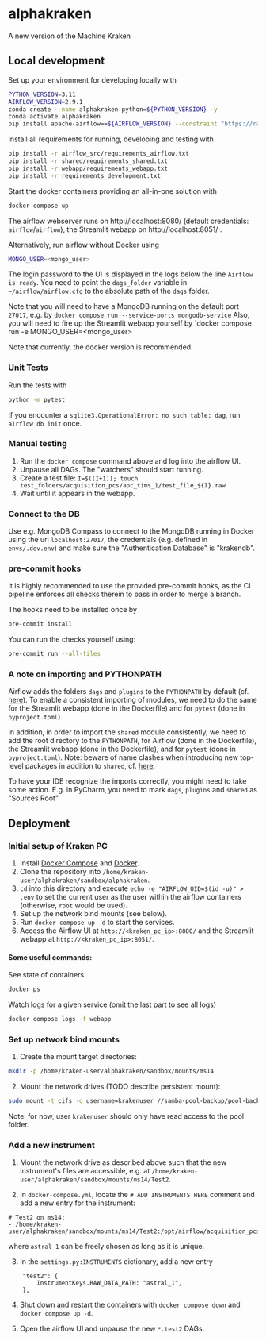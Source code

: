 # alphakraken
A new version of the Machine Kraken

## Local development
Set up your environment for developing locally with
```bash
PYTHON_VERSION=3.11
AIRFLOW_VERSION=2.9.1
conda create --name alphakraken python=${PYTHON_VERSION} -y
conda activate alphakraken
pip install apache-airflow==${AIRFLOW_VERSION} --constraint "https://raw.githubusercontent.com/apache/airflow/constraints-${AIRFLOW_VERSION}/constraints-${PYTHON_VERSION}.txt"
```

Install all requirements for running, developing and testing with
```bash
pip install -r airflow_src/requirements_airflow.txt
pip install -r shared/requirements_shared.txt
pip install -r webapp/requirements_webapp.txt
pip install -r requirements_development.txt
```

Start the docker containers providing an all-in-one solution with
```bash
docker compose up
```
The airflow webserver runs on http://localhost:8080/ (default credentials: `airflow`/`airflow`), the Streamlit webapp on http://localhost:8051/ .

Alternatively, run airflow without Docker using
```bash
MONGO_USER=<mongo_user>
```
The login password to the UI is displayed in the logs below the line `Airflow is ready`.
You need to point the `dags_folder` variable in ` ~/airflow/airflow.cfg` to the absolute path of the `dags` folder.

Note that you will need to have a MongoDB running on the default port `27017`, e.g. by
`docker compose run --service-ports mongodb-service`
Also, you will need to fire up the Streamlit webapp yourself by `docker compose run -e MONGO_USER=<mongo_user>

Note that currently, the docker version is recommended.

### Unit Tests
Run the tests with
```bash
python -m pytest
```
If you encounter a `sqlite3.OperationalError: no such table: dag`, run `airflow db init` once.

### Manual testing
1. Run the `docker compose` command above and log into the airflow UI.
2. Unpause all DAGs. The "watchers" should start running.
3. Create a test file: `I=$((I+1)); touch test_folders/acquisition_pcs/apc_tims_1/test_file_${I}.raw`
4. Wait until it appears in the webapp.

### Connect to the DB
Use e.g. MongoDB Compass to connect to the MongoDB running in Docker using the url `localhost:27017`,
the credentials (e.g. defined in `envs/.dev.env`) and make sure the "Authentication Database" is "krakendb".

### pre-commit hooks
It is highly recommended to use the provided pre-commit hooks, as the CI pipeline enforces all checks therein to
pass in order to merge a branch.

The hooks need to be installed once by
```bash
pre-commit install
```
You can run the checks yourself using:
```bash
pre-commit run --all-files
```

### A note on importing and PYTHONPATH
Airflow adds the folders `dags` and `plugins` to the `PYTHONPATH`
by default (cf. [here](https://airflow.apache.org/docs/apache-airflow/stable/administration-and-deployment/modules_management.html#built-in-pythonpath-entries-in-airflow)).
To enable a consistent importing of modules, we need to do the same for the Streamlit webapp (done in the Dockerfile) and for `pytest` (done in `pyproject.toml`).

In addition, in order to import the `shared` module consistently, we need to add the root directory to the `PYTHONPATH`,
for Airflow (done in the Dockerfile), the Streamlit webapp (done in the Dockerfile), and for `pytest` (done in `pyproject.toml`).
Note: beware of name clashes when introducing new top-level packages in addition to `shared`, cf.
[here](https://airflow.apache.org/docs/apache-airflow/stable/administration-and-deployment/modules_management.html#best-practices-for-your-code-naming).

To have your IDE recognize the imports correctly, you might need to take some action.
E.g. in PyCharm, you need to mark `dags`, `plugins` and `shared` as "Sources Root".

## Deployment
### Initial setup of Kraken PC
1. Install
[Docker Compose](https://docs.docker.com/engine/install/ubuntu/) and
[Docker](https://docs.docker.com/compose/install/linux/#install-using-the-repository).
2. Clone the repository into `/home/kraken-user/alphakraken/sandbox/alphakraken`.
3. `cd` into this directory and execute `echo -e "AIRFLOW_UID=$(id -u)" > .env` to set the current user as the user
within the airflow containers (otherwise, `root` would be used).
4. Set up the network bind mounts (see below).
5. Run `docker compose up -d` to start the services.
6. Access the Airflow UI at `http://<kraken_pc_ip>:8080/` and the Streamlit webapp at `http://<kraken_pc_ip>:8051/`.

#### Some useful commands:
See state of containers
```bash
docker ps
```

Watch logs for a given service (omit the last part to see all logs)
```bash
docker compose logs -f webapp
```


### Set up network bind mounts
1. Create the mount target directories:
```bash
mkdir -p /home/kraken-user/alphakraken/sandbox/mounts/ms14
```
2. Mount the network drives (TODO describe persistent mount):
```bash
sudo mount -t cifs -o username=krakenuser //samba-pool-backup/pool-backup /home/kraken-user/alphakraken/sandbox/mounts/ms14
```
Note: for now, user `krakenuser` should only have read access to the pool folder.

### Add a new instrument
1. Mount the network drive as described above such that the new instrument's files are accessible,
e.g. at  `/home/kraken-user/alphakraken/sandbox/mounts/ms14/Test2`.

2. In `docker-compose.yml`, locate the `# ADD INSTRUMENTS HERE` comment and add a new entry for the instrument:
```
# Test2 on ms14:
- /home/kraken-user/alphakraken/sandbox/mounts/ms14/Test2:/opt/airflow/acquisition_pcs/astral_1
```
where `astral_1` can be freely chosen as long as it is unique.

3. In the `settings.py:INSTRUMENTS` dictionary, add a new entry
```
    "test2": {
        InstrumentKeys.RAW_DATA_PATH: "astral_1",
    },
```

4. Shut down and restart the containers with `docker compose down` and `docker compose up -d`.

5. Open the airflow UI and unpause the new `*.test2` DAGs.
